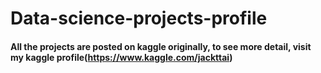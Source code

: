 # Data-science-projects-profile
#### All the projects are posted on kaggle originally, to see more detail, visit my kaggle profile(https://www.kaggle.com/jackttai)


